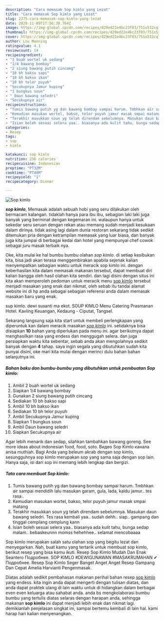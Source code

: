 ```yaml
---
description: "Cara memasak Sop kimlo yang Lezat"
title: "Cara memasak Sop kimlo yang Lezat"
slug: 2275-cara-memasak-sop-kimlo-yang-lezat
date: 2020-11-09T17:56:30.764Z
image: https://img-global.cpcdn.com/recipes/d29ed22e4bc23f03/751x532cq70/sop-kimlo-foto-resep-utama.jpg
thumbnail: https://img-global.cpcdn.com/recipes/d29ed22e4bc23f03/751x532cq70/sop-kimlo-foto-resep-utama.jpg
cover: https://img-global.cpcdn.com/recipes/d29ed22e4bc23f03/751x532cq70/sop-kimlo-foto-resep-utama.jpg
author: Lou Manning
ratingvalue: 4.1
reviewcount: 14
recipeingredient:
- "2 buah wortel uk sedang"
- "1/4 bawang bombay"
- "2 siung bawang putih cincang"
- "10 bh bakso sapi"
- "10 bh bakso ikan"
- "10 bh telor puyuh"
- "Secukupnya Jamur kuping"
- "1 bungkus soun"
- " Daun bawang seledri"
- "Secukupnya air"
recipeinstructions:
- "Tumis bawang putih yg dan bawang bombay sampai harum. Tmbhkan air sampai mendidih lalu masukan garam, gula, lada, kaldu jamur.. tes rasa.."
- "Kemudian masukan wortel, bakso, telor puyuh jamur masak smpai matang"
- "Terakhir masukkan soun yg telah direndam sebelumnya. Masukan daun bawang seledri. Tes rasa kembali yaa.. sudah dehh.. siap.. gampang dan tinggal cemplang cemplung kann"
- "Isian boleh sesuai selera yaa.. biasanya ada kulit tahu, bunga sedap malam.. bebaskeunnn momss hehehhee.. selamat mencobaaaa"
categories:
- Resep
tags:
- sop
- kimlo

katakunci: sop kimlo 
nutrition: 256 calories
recipecuisine: Indonesian
preptime: "PT32M"
cooktime: "PT48M"
recipeyield: "1"
recipecategory: Dinner

---
```



![Sop kimlo](https://img-global.cpcdn.com/recipes/d29ed22e4bc23f03/751x532cq70/sop-kimlo-foto-resep-utama.jpg)

<b><i>sop kimlo</i></b>, Memasak adalah sebuah hobi yang seru dilakukan oleh bermacam kalangan. tidaklah hanya para ibu ibu, sebagian laki laki juga banyak yang berminat dengan kegemaran ini. walaupun hanya untuk sekedar seru seruan dengan rekan atau memang sudah menjadi kesukaan dalam dirinya. tidak asing lagi dalam dunia restoran sekarang tidak sedikit ditemukan pria dengan ketrampilan memasak yang luar biasa, dan banyak juga kita jumpai di berbagai kedai dan hotel yang mempunyai chef cowok sebagai juru masak terbaik nya.

Oke, kita mulai ke hal bumbu bumbu olahan <i>sop kimlo</i>. di setiap kesibukan kita, bisa jadi akan terasa menggembirakan apabila sejenak kalian menyempatkan sebagian waktu untuk meracik sop kimlo ini. dengan keberhasilan kita dalam memasak makanan tersebut, dapat membuat diri kalian bangga oleh hasil olahan kita sendiri. dan lagi disini dengan situs ini kita akan memperoleh pedoman untuk meracik menu <u>sop kimlo</u> tersebut menjadi masakan yang enak dan nikmat, oleh sebab itu tandai alamat website ini di hp anda sebagai sebagian referensi anda dalam memasak masakan baru yang enak.

sup kimlo. dewi susanti ma ekot. SOUP KIMLO Menu Catering Prasmanan Hotel. Kavling Keuangan, Kedaung - Ciputat, Tangsel.


Sekarang langsung saja kita start untuk membeli perlengkapan yang diperuntuk kan dalam meracik masakan <u><i>sop kimlo</i></u> ini. setidaknya bisa disiapkan <b>10</b> bahan yang diperlukan pada menu ini. agar berikutnya dapat menghasilkan rasa yang endess dan menggugah selera. dan juga persiapkan waktu kita sebentar, sebab anda akan mengolahnya sedikit banyak dengan <b>4</b> tahap. saya ingin segala yang dibutuhkan sudah kita punyai disini, oke mari kita mulai dengan merinci dulu bahan bahan selanjutnya ini.

<!--inarticleads1-->

##### Bahan baku dan bumbu-bumbu yang dibutuhkan untuk pembuatan Sop kimlo:

1. Ambil 2 buah wortel uk sedang
1. Siapkan 1/4 bawang bombay
1. Gunakan 2 siung bawang putih cincang
1. Sediakan 10 bh bakso sapi
1. Ambil 10 bh bakso ikan
1. Sediakan 10 bh telor puyuh
1. Ambil Secukupnya Jamur kuping
1. Siapkan 1 bungkus soun
1. Ambil  Daun bawang seledri
1. Siapkan Secukupnya air


Agar lebih menarik dan sedap, silahkan tambahkan bawang goreng. See more ideas about indonesian food, food, soto. Видео Sop Kimlo канала anisa muthiah. Bagi Anda yang beleum akrab dengan sop kimlo, sesungguhnya sop kimlo merupakan sop yang sama saja dengan sop lain. Hanya saja, isi dari sop ini memang lebih lengkap dan bergizi. 

<!--inarticleads2-->

##### Tata cara membuat Sop kimlo:

1. Tumis bawang putih yg dan bawang bombay sampai harum. Tmbhkan air sampai mendidih lalu masukan garam, gula, lada, kaldu jamur.. tes rasa..
1. Kemudian masukan wortel, bakso, telor puyuh jamur masak smpai matang
1. Terakhir masukkan soun yg telah direndam sebelumnya. Masukan daun bawang seledri. Tes rasa kembali yaa.. sudah dehh.. siap.. gampang dan tinggal cemplang cemplung kann
1. Isian boleh sesuai selera yaa.. biasanya ada kulit tahu, bunga sedap malam.. bebaskeunnn momss hehehhee.. selamat mencobaaaa


Sop kimlo merupakan salah satu olahan sop yang begitu lezat dan menyegarkan. Nah, buat kamu yang tertarik untuk membuat sop kimlo, berikut resep yang bisa kamu ikuti. Resep Sop Kimlo Mudah Dan Enak Seantero Подробнее. SOP KIMLO #DEWIGUNAWAN #MASAKRUMAHAN ✔ Подробнее. Resep Sop Kimlo Seger Banget Anget Anget Resep Gampang Dan Cepat Amelia Harvianti Pengenmasak. 

Diatas adalah sedikit pembahasan makanan perihal bahan resep <u>sop kimlo</u> yang endess. kita ingin anda dapat mengerti dengan tulisan diatas, dan anda dapat praktek ulang di lain waktu untuk di hidangkan dalam berbagai even even keluarga atau sahabat anda. anda bs mengkolaborasi bumbu bumbu yang tertulis diatas selaras dengan harapan anda, sehingga makanan <b>sop kimlo</b> ini dapat menjadi lebih enak dan nikmat lagi. demikianlah penjelasan singkat ini, sampai bertemu kembali di lain hal. kami harap hari kalian menyenangkan.
